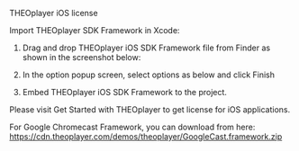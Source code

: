 THEOplayer iOS license

Import THEOplayer SDK Framework in Xcode:

 1. Drag and drop THEOplayer iOS SDK Framework file from Finder as shown in the screenshot below:

 2. In the option popup screen, select options as below and click Finish

 3. Embed THEOplayer iOS SDK Framework to the project.

Please visit Get Started with THEOplayer to get license for iOS applications.

For Google Chromecast Framework, you can download from here: https://cdn.theoplayer.com/demos/theoplayer/GoogleCast.framework.zip


